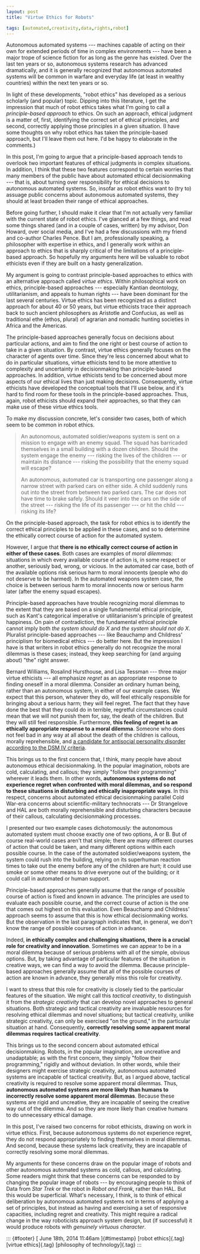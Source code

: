 ```yaml
---
layout: post
title: "Virtue Ethics for Robots"

tags: [automated,creativity,data,rights,robot]
---
```



Autonomous automated systems --- machines capable of acting on their own for extended periods of time in complex environments --- have been a major trope of science fiction for as long as the genre has existed. Over the last ten years or so, autonomous systems research has advanced dramatically, and it is generally recognized that autonomous automated systems will be common in warfare and everyday life (at least in wealthy countries) within the next ten years or so.

In light of these developments, "robot ethics" has developed as a serious scholarly (and popular) topic. Dipping into this literature, I get the impression that much of robot ethics takes what I'm going to call a *principle-based approach* to ethics. On such an approach, ethical judgment is a matter of, first, identifying the correct set of ethical principles, and second, correctly applying those principles in a given situation. (I have some thoughts on why robot ethics has taken the principle-based approach, but I'll leave them out here. I'd be happy to elaborate in the comments.)

In this post, I'm going to argue that a principle-based approach tends to overlook two important features of ethical judgments in complex situations. In addition, I think that these two features correspond to certain worries that many members of the public have about automated ethical decisionmaking --- that is, about turning over responsibility for ethical decisions to autonomous automated systems. So, insofar as robot ethics want to (try to) assuage public concerns about autonomous automated systems, they should at least broaden their range of ethical approaches.

Before going further, I should make it clear that I'm not actually very familiar with the current state of robot ethics. I've glanced at a few things, and read some things shared (and in a couple of cases, written) by my advisor, Don Howard, over social media, and I've had a few discussions with my friend and co-author Charles Pence. But I am, professionally speaking, a philosopher with expertise in ethics, and I generally work within an approach to ethics that is sharply critical of the limitations of a principle-based approach. So hopefully my arguments here will be valuable to robot ethicists even if they are built on a hasty generalization.

My argument is going to contrast principle-based approaches to ethics with an alternative approach called *virtue ethics*. Within philosophical work on ethics, principle-based approaches --- especially Kantian deontology, utilitarianism, and appeals to human rights --- have been dominant for the last several centuries. Virtue ethics has been recognized as a distinct approach for about 40 or 50 years, but virtue ethicists trace their approach back to such ancient philosophers as Aristotle and Confucius, as well as traditional ethe (ethos, plural) of agrarian and nomadic hunting societies in Africa and the Americas.

The principle-based approaches generally focus on decisions about particular actions, and aim to find the one right or best course of action to take in a given situation. By contrast, virtue ethics generally focuses on the character of agents over time. Since they're less concerned about what to do in particular situations, virtue ethicists tend to be more attentive to complexity and uncertainty in decisionmaking than principle-based approaches. In addition, virtue ethicists tend to be concerned about more aspects of our ethical lives than just making decisions. Consequently, virtue ethicists have developed the conceptual tools that I'll use below, and it's hard to find room for these tools in the principle-based approaches. Thus, again, robot ethicists should expand their approaches, so that they can make use of these virtue ethics tools.

To make my discussion concrete, let's consider two cases, both of which seem to be common in robot ethics.

> An autonomous, automated soldier/weapons system is sent on a mission to engage with an enemy squad. The squad has barricaded themselves in a small building with a dozen children. Should the system engage the enemy --- risking the lives of the children --- or maintain its distance --- risking the possibility that the enemy squad will escape?
>
> An autonomous, automated car is transporting one passenger along a narrow street with parked cars on either side. A child suddenly runs out into the street from between two parked cars. The car does not have time to brake safely. Should it veer into the cars on the side of the street --- risking the life of its passenger --- or hit the child --- risking its life?

On the principle-based approach, the task for robot ethics is to identify the correct ethical principles to be applied in these cases, and so to determine the ethically correct course of action for the automated system.

However, I argue that **there is no ethically correct course of action in either of these cases**. Both cases are examples of *moral dilemmas*: situations in which every available course of action is, in some respect or another, seriously bad, wrong, or vicious. In the automated car case, both of the available options risk serious harm to moral innocents (people who do not deserve to be harmed). In the automated weapons system case, the choice is between serious harm to moral innocents now or serious harm later (after the enemy squad escapes).

Principle-based approaches have trouble recognizing moral dilemmas to the extent that they are based on a single fundamental ethical principle, such as Kant's categorical imperative or utilitarianism's principle of greatest happiness. On pain of contradiction, the fundamental ethical principle cannot imply both *the system should do X* and *the system should not do X*. Pluralist principle-based approaches --- like Beauchamp and Childress' principlism for biomedical ethics --- do better here. But the impression I have is that writers in robot ethics generally do not recognize the moral dilemmas is these cases; instead, they keep searching for (and arguing about) "the" right answer.

Bernard Williams, Rosalind Hursthouse, and Lisa Tessman --- three major virtue ethicists --- all emphasize *regret* as an appropriate response to finding oneself in a moral dilemma. Consider an ordinary human being, rather than an autonomous system, in either of our example cases. We expect that this person, whatever they do, will feel ethically responsible for bringing about a serious harm; they will feel regret. The fact that they have done the best that they could do in terrible, regretful circumstances could mean that we will not punish them for, say, the death of the children. But they will still feel responsible. Furthermore, **this feeling of regret is an ethically appropriate response to a moral dilemma**. Someone who does not feel bad in any way at all about the death of the children is callous, morally reprehensible, and [a candidate for antisocial personality disorder according to the DSM IV criteria](http://behavenet.com/node/21650).

This brings us to the first concern that, I think, many people have about autonomous ethical decisionmaking. In the popular imagination, robots are cold, calculating, and callous; they simply "follow their programming" wherever it leads them. In other words, **autonomous systems do not experience regret when confronted with moral dilemmas, and so respond to these situations in disturbing and ethically inappropriate ways**. In this respect, concerns about automated ethical decisionmaking parallel Cold War-era concerns about scientific-military technocrats --- Dr Strangelove and HAL are both morally reprehensible and disturbing characters because of their callous, calculating decisionmaking processes.

I presented our two example cases dichotomously: the autonomous automated system must choose exactly one of two options, A or B. But of course real-world cases aren't that simple; there are many different courses of action that could be taken, and many different options within each possible course. In the case of the automated soldier/weapons system, the system could rush into the building, relying on its superhuman reaction times to take out the enemy before any of the children are hurt; it could use smoke or some other means to drive everyone out of the building; or it could call in automated or human support.

Principle-based approaches generally assume that the range of possible course of action is fixed and known in advance. The principles are used to evaluate each possible course, and the correct course of action is the one that comes out highest on this evaluation. Even Beauchamp and Childress' approach seems to assume that this is how ethical decisionmaking works. But the observation in the last paragraph indicates that, in general, we don't know the range of possible courses of action in advance.

Indeed, **in ethically complex and challenging situations, there is a crucial role for creativity and innovation**. Sometimes we can appear to be in a moral dilemma because of serious problems with all of the simple, obvious options. But, by taking advantage of particular features of the situation in creative ways, we can find a way to avoid the dilemma. Because principle-based approaches generally assume that all of the possible courses of action are known in advance, they generally miss this role for creativity.

I want to stress that this role for creativity is closely tied to the particular features of the situation. We might call this *tactical creativity*, to distinguish it from the *strategic creativity* that can develop novel approaches to general situations. Both strategic and tactical creativity are invaluable resources for resolving ethical dilemmas and novel situations; but tactical creativity, unlike strategic creativity, can only be exercised "on the ground," in the particular situation at hand. Consequently, **correctly resolving some apparent moral dilemmas requires tactical creativity**.

This brings us to the second concern about automated ethical decisionmaking. Robots, in the popular imagination, are uncreative and unadaptable; as with the first concern, they simply "follow their programming," rigidly and without deviation. In other words, while their designers might exercise strategic creativity, autonomous automated systems are incapable of tactical creativity. But, as I argued above, tactical creativity is required to resolve some apparent moral dilemmas. Thus, **autonomous automated systems are more likely than humans to incorrectly resolve some apparent moral dilemmas**. Because these systems are rigid and uncreative, they are incapable of seeing the creative way out of the dilemma. And so they are more likely than creative humans to do unnecessary ethical damage.

In this post, I've raised two concerns for robot ethicists, drawing on work in virtue ethics. First, because autonomous systems do not experience regret, they do not respond appropriately to finding themselves in moral dilemmas. And second, because these systems lack creativity, they are incapable of correctly resolving some moral dilemmas.

My arguments for these concerns draw on the popular image of robots and other autonomous automated systems as cold, callous, and calculating. Some readers might think that these concerns can be responded to by changing the popular image of robots --- by encouraging people to think of Data from *Star Trek* or the robot in *Robot and Frank*, rather than HAL. But this would be superficial. What's necessary, I think, is to think of ethical deliberation by autonomous automated systems not in terms of applying a set of principles, but instead as having and exercising a set of responsive capacities, including regret and creativity. This might require a radical change in the way roboticists approach system design, but (if successful) it would produce robots with *genuinely virtuous character*.

::: {#footer}
[ June 18th, 2014 11:46am ]{#timestamp} [robot ethics]{.tag} [virtue ethics]{.tag} [philosophy of technology]{.tag}
:::


